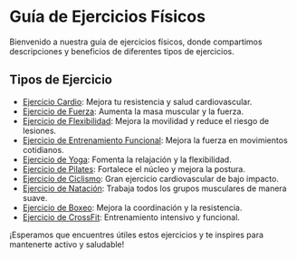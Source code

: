 # Guía de Ejercicios Físicos

Bienvenido a nuestra guía de ejercicios físicos, donde compartimos descripciones y beneficios de diferentes tipos de ejercicios.

## Tipos de Ejercicio

- [Ejercicio Cardio](Ejercicios/cardio.md): Mejora tu resistencia y salud cardiovascular.
- [Ejercicio de Fuerza](Ejercicios/fuerza.md): Aumenta la masa muscular y la fuerza.
- [Ejercicio de Flexibilidad](Ejercicios/flexibilidad.md): Mejora la movilidad y reduce el riesgo de lesiones.
- [Ejercicio de Entrenamiento Funcional](Ejercicios/entrenamiento_funcional.md): Mejora la fuerza en movimientos cotidianos.
- [Ejercicio de Yoga](Ejercicios/yoga.md): Fomenta la relajación y la flexibilidad.
- [Ejercicio de Pilates](Ejercicios/pilates.md): Fortalece el núcleo y mejora la postura.
- [Ejercicio de Ciclismo](Ejercicios/ciclismo.md): Gran ejercicio cardiovascular de bajo impacto.
- [Ejercicio de Natación](Ejercicios/natacion.md): Trabaja todos los grupos musculares de manera suave.
- [Ejercicio de Boxeo](Ejercicios/boxeo.md): Mejora la coordinación y la resistencia.
- [Ejercicio de CrossFit](Ejercicios/crossfit.md): Entrenamiento intensivo y funcional.

¡Esperamos que encuentres útiles estos ejercicios y te inspires para mantenerte activo y saludable!
